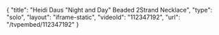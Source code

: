 {
    "title": "Heidi Daus \"Night and Day\" Beaded 2Strand Necklace",
    "type": "solo",
    "layout": "iframe-static",
    "videoId": "112347192",
    "url": "\/tvpembed\/112347192"
}